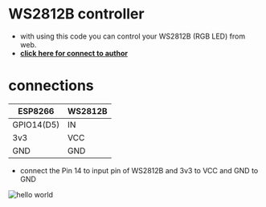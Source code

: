 # WS2812B controller
- with using this code you can control your WS2812B (RGB LED) from web.
- **[click here for connect to author](https://t.me/Soltan_Python)**

# connections
|ESP8266        |WS2812B    |
|---            | ---       |
|GPIO14(D5)     |IN         |
|3v3            |VCC        |
|GND            |GND        |

- connect the Pin 14 to input pin of WS2812B and 3v3 to VCC and GND to GND

![hello world]([https://photos.google.com/photo/AF1QipNcJ1252apE7MjU93Lf3Tg2xHJlaKt2rvDlRcxD](https://lh3.googleusercontent.com/iKVi6wXvirrZ9Ehf4HoD4F7fXoTkMiUYWTtePoBTS4S8p30oupK3LdjXIsJXGKXrgW4Jr1TFGuhKAV4VLgDJpiArsfCkSC7DDvPGssQ3DtbResZg-vIwo3fKijo2vo6qe9vVxhWiBD0IsUznevguuDO_ZA7fMrg8OstDKQW5PO0XbOOVdWcKEvT_8VeQX_DJX8MDe47T_QWT2czMP1-9rrwm5bwJhuHwguaEZu1nITZ2Vc7S6QqUrZvWDRDjJg9eVm5LbnKijwcGUY1hlrL9ciWzUDmi3HcoV1cseQOLgOxcPx1HOM-YQ592SLN4OrA1g8B1mwq5Ga6tsV1J1UJ2LmFxWERYBJEdUp6odd5d7mxVqe6t_AOtBRkLeoAYHQ2ecFjTlqme7lG19bA5jGm0jkiD_FTzuL5QRFqA0en1E0Jp1kVMUD7q7sWYyMzJnNgm3j7lnz_6Xl7jOa5AIxW1bO6EvqD3Vgm551Dzb_PZqIEt2Wjz3DgHBCXRafQ37YCzJsiJIecwaP-O-es5ERs-SY48wfJfCvCzomNMZLX0zBW-3WKXHzbRB2dStrsxyeJ31ahuPXngpPqYkFVO-Zp8hTsDMGBHCnG-N7GHzURx7FP6ciigNu_mykabvHLc4OBov7MrJZ6rt2oreNDkkbX9IXR4freyqvF70Dewdt4pM8V0Ok3-IGIRaRMfNt17DLuNaFd0XlZ1Fpm9OcEuF9MyuUCBaxdGQB2FQsKAFdxHo52zM1scztHuBBheZrum=w735-h602-no?authuser=0))
